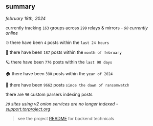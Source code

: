 
## summary
_february 18th, 2024_

currently tracking `163` groups across `299` relays & mirrors - _`90` currently online_

⏲ there have been `4` posts within the `last 24 hours`

🦈 there have been `187` posts within the `month of february`

🪐 there have been `776` posts within the `last 90 days`

🏚 there have been `380` posts within the `year of 2024`

🦕 there have been `9662` posts `since the dawn of ransomwatch`

there are `96` custom parsers indexing posts

_`20` sites using v2 onion services are no longer indexed - [support.torproject.org](https://support.torproject.org/onionservices/v2-deprecation/)_

> see the project [README](https://github.com/joshhighet/ransomwatch#ransomwatch--) for backend technicals

